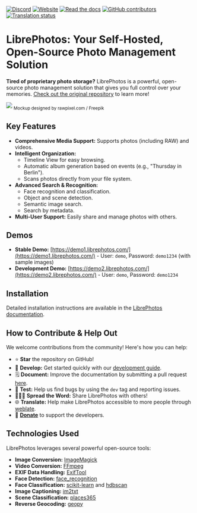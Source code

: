 [![Discord](https://img.shields.io/discord/784619049208250388?style=plastic)][discord] [![Website](https://img.shields.io/website?down_color=lightgrey&down_message=offline&style=plastic&up_color=blue&up_message=online&url=https%3A%2F%2Flibrephotos.com)](https://librephotos.com/)
[![Read the docs](https://img.shields.io/static/v1?label=Read&message=the%20docs&color=blue&style=plastic)](https://docs.librephotos.com/) [![GitHub contributors](https://img.shields.io/github/contributors/librephotos/librephotos?style=plastic)](https://github.com/LibrePhotos/librephotos/graphs/contributors)
<a href="https://hosted.weblate.org/engage/librephotos/">
<img src="https://hosted.weblate.org/widgets/librephotos/-/librephotos-frontend/svg-badge.svg" alt="Translation status" />
</a>

# LibrePhotos: Your Self-Hosted, Open-Source Photo Management Solution

**Tired of proprietary photo storage?** LibrePhotos is a powerful, open-source photo management solution that gives you full control over your memories.  [Check out the original repository](https://github.com/LibrePhotos/librephotos) to learn more!

[![](https://github.com/LibrePhotos/librephotos/blob/dev/screenshots/mockups_main_fhd.png?raw=true)](https://github.com/LibrePhotos/librephotos/blob/dev/screenshots/mockups_main_fhd.png?raw=true)
<sub>Mockup designed by rawpixel.com / Freepik</sub>

## Key Features

*   **Comprehensive Media Support:** Supports photos (including RAW) and videos.
*   **Intelligent Organization:**
    *   Timeline View for easy browsing.
    *   Automatic album generation based on events (e.g., "Thursday in Berlin").
    *   Scans photos directly from your file system.
*   **Advanced Search & Recognition:**
    *   Face recognition and classification.
    *   Object and scene detection.
    *   Semantic image search.
    *   Search by metadata.
*   **Multi-User Support:** Easily share and manage photos with others.

## Demos

*   **Stable Demo:** [https://demo1.librephotos.com/](https://demo1.librephotos.com/) - User: `demo`, Password: `demo1234` (with sample images)
*   **Development Demo:** [https://demo2.librephotos.com/](https://demo2.librephotos.com/) - User: `demo`, Password: `demo1234`

## Installation

Detailed installation instructions are available in the [LibrePhotos documentation](https://docs.librephotos.com/docs/installation/standard-install).

## How to Contribute & Help Out

We welcome contributions from the community! Here's how you can help:

*   ⭐ **Star** the repository on GitHub!
*   🚀 **Develop:** Get started quickly with our [development guide](https://docs.librephotos.com/docs/development/dev-install).
*   🗒️ **Document:** Improve the documentation by submitting a pull request [here](https://github.com/LibrePhotos/librephotos.docs).
*   🧪 **Test:** Help us find bugs by using the `dev` tag and reporting issues.
*   🧑‍🤝‍🧑 **Spread the Word:** Share LibrePhotos with others!
*   🌐 **Translate:**  Help make LibrePhotos accessible to more people through [weblate](https://hosted.weblate.org/engage/librephotos/).
*   💸 [**Donate**](https://github.com/sponsors/derneuere) to support the developers.

## Technologies Used

LibrePhotos leverages several powerful open-source tools:

*   **Image Conversion:** [ImageMagick](https://github.com/ImageMagick/ImageMagick)
*   **Video Conversion:** [FFmpeg](https://github.com/FFmpeg/FFmpeg)
*   **EXIF Data Handling:** [ExifTool](https://github.com/exiftool/exiftool)
*   **Face Detection:** [face_recognition](https://github.com/ageitgey/face_recognition)
*   **Face Classification:** [scikit-learn](https://scikit-learn.org/) and [hdbscan](https://github.com/scikit-learn-contrib/hdbscan)
*   **Image Captioning:** [im2txt](https://github.com/HughKu/Im2txt)
*   **Scene Classification:** [places365](http://places.csail.mit.edu/)
*   **Reverse Geocoding:** [geopy](https://github.com/geopy/geopy)

[discord]: https://discord.gg/xwRvtSDGWb